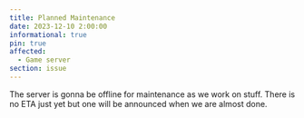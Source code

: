 ```yaml
---
title: Planned Maintenance
date: 2023-12-10 2:00:00
informational: true
pin: true
affected:
  - Game server
section: issue
---
```


The server is gonna be offline for maintenance as we work on stuff.
There is no ETA just yet but one will be announced when we are almost done.
